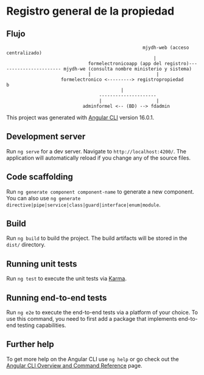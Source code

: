 # Registro general de la propiedad

## Flujo
                                                      mjydh-web (acceso centralizado)
                                                          |
                                  formelectronicoapp (app del registro)----------------------- mjydh-we (consulta nombre ministerio y sistema)
                                  |                        |                                 
                        formelectronico <---------> registropropiedad                    b
                                              |
                                      ---------------------
                                      |                    |
                                adminformel <-- (BD) --> fdadmin



This project was generated with [Angular CLI](https://github.com/angular/angular-cli) version 16.0.1.

## Development server

Run `ng serve` for a dev server. Navigate to `http://localhost:4200/`. The application will automatically reload if you change any of the source files.

## Code scaffolding

Run `ng generate component component-name` to generate a new component. You can also use `ng generate directive|pipe|service|class|guard|interface|enum|module`.

## Build

Run `ng build` to build the project. The build artifacts will be stored in the `dist/` directory.

## Running unit tests

Run `ng test` to execute the unit tests via [Karma](https://karma-runner.github.io).

## Running end-to-end tests

Run `ng e2e` to execute the end-to-end tests via a platform of your choice. To use this command, you need to first add a package that implements end-to-end testing capabilities.

## Further help

To get more help on the Angular CLI use `ng help` or go check out the [Angular CLI Overview and Command Reference](https://angular.io/cli) page.
